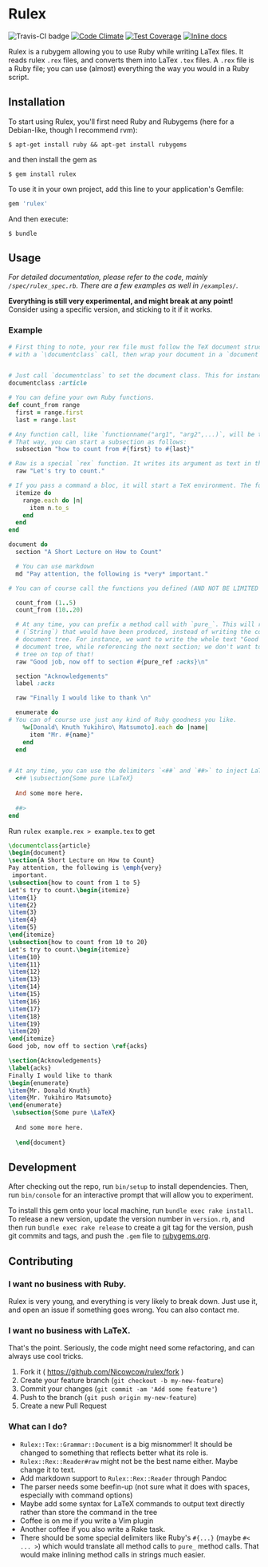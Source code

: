 # Rulex

![Travis-CI badge](https://api.travis-ci.org/Nicowcow/rulex.svg)
[![Code Climate](https://codeclimate.com/github/Nicowcow/rulex/badges/gpa.svg)](https://codeclimate.com/github/Nicowcow/rulex)
[![Test Coverage](https://codeclimate.com/github/Nicowcow/rulex/badges/coverage.svg)](https://codeclimate.com/github/Nicowcow/rulex/coverage)
[![Inline docs](http://inch-ci.org/github/Nicowcow/rulex.svg?branch=master)](http://inch-ci.org/github/Nicowcow/rulex)

Rulex is a rubygem allowing you to use Ruby while writing LaTex files. It reads rulex `.rex` files, and converts them into LaTex `.tex` files. A `.rex` file is a Ruby file; you can use (almost) everything the way you would in a Ruby script. 

## Installation

To start using Rulex, you'll first need Ruby and Rubygems (here for a Debian-like, though I recommend rvm):

    $ apt-get install ruby && apt-get install rubygems

and then install the gem as 

    $ gem install rulex


To use it in your own project, add this line to your application's Gemfile:

```ruby
gem 'rulex'
```

And then execute:

    $ bundle


## Usage

*For detailed documentation, please refer to the code, mainly `/spec/rulex_spec.rb`. There are a few examples as well in `/examples/`.*

**Everything is still very experimental, and might break at any point!** Consider using a specific version, and sticking to it if it works.



### Example 

```ruby
# First thing to note, your rex file must follow the TeX document structure. You will start
# with a `\documentclass` call, then wrap your document in a `document` environment by calling `\begin{document}` and `\end{document}`. The only difference here is that most of this process is wrapped in Ruby.


# Just call `documentclass` to set the document class. This for instance will be translated to `\documentclass{article}`.
documentclass :article 

# You can define your own Ruby functions.
def count_from range
  first = range.first
  last = range.last

# Any function call, like `functionname("arg1", "arg2",...)`, will be translated to `\functionname{arg1}{arg2}{...}`. 
# That way, you can start a subsection as follows:
  subsection "how to count from #{first} to #{last}"

# Raw is a special `rex` function. It writes its argument as text in the rex tree (and subsequently in the TeX file) without parsing it. Note that the fact that it is not writing a `\raw` function is exceptional, because `raw` is a `rex` reserved function name. To use `raw` like you would use `subsection` call `tex_command :raw`.
  raw "Let's try to count."

# If you pass a command a bloc, it will start a TeX environment. The following `itemize do ... end` is equivalent to `\begin{itemize} ... \end{itemize}`.
  itemize do
    range.each do |n|
      item n.to_s
    end
  end
end

document do
  section "A Short Lecture on How to Count"

  # You can use markdown
  md "Pay attention, the following is *very* important."

# You can of course call the functions you defined (AND NOT BE LIMITED TO 9 ******* ARGUMENTS)

  count_from (1..5)
  count_from (10..20)

  # At any time, you can prefix a method call with `pure_`. This will return the LaTeX text
  # (`String`) that would have been produced, instead of writing the command to the
  # document tree. For instance, we want to write the whole text "Good job, ... " to the
  # document tree, while referencing the next section; we don't want to write it to the 
  # tree on top of that!
  raw "Good job, now off to section #{pure_ref :acks}\n" 

  section "Acknowledgements"
  label :acks

  raw "Finally I would like to thank \n"

  enumerate do
# You can of course use just any kind of Ruby goodness you like.
    %w[Donald\ Knuth Yukihiro\ Matsumoto].each do |name|
      item "Mr. #{name}"
    end
  end


# At any time, you can use the delimiters `<##` and `##>` to inject LaTeX code. Note that the following characters won't be escaped: '\\', '\]', '\['.. The delimiters are part of the Rulex file syntax, and are translated into Ruby calls when the file is process; they aren't some kind of Ruby magic. 
  <## \subsection{Some pure \LaTeX}
  
  And some more here.
  
  ##>
end
```

Run `rulex example.rex > example.tex` to get

```latex
\documentclass{article}
\begin{document}
\section{A Short Lecture on How to Count}
Pay attention, the following is \emph{very}
 important.
\subsection{how to count from 1 to 5}
Let's try to count.\begin{itemize}
\item{1}
\item{2}
\item{3}
\item{4}
\item{5}
\end{itemize}
\subsection{how to count from 10 to 20}
Let's try to count.\begin{itemize}
\item{10}
\item{11}
\item{12}
\item{13}
\item{14}
\item{15}
\item{16}
\item{17}
\item{18}
\item{19}
\item{20}
\end{itemize}
Good job, now off to section \ref{acks}

\section{Acknowledgements}
\label{acks}
Finally I would like to thank 
\begin{enumerate}
\item{Mr. Donald Knuth}
\item{Mr. Yukihiro Matsumoto}
\end{enumerate}
 \subsection{Some pure \LaTeX}
  
  And some more here.
  
  \end{document}
```

## Development

After checking out the repo, run `bin/setup` to install dependencies. Then, run `bin/console` for an interactive prompt that will allow you to experiment.

To install this gem onto your local machine, run `bundle exec rake install`. To release a new version, update the version number in `version.rb`, and then run `bundle exec rake release` to create a git tag for the version, push git commits and tags, and push the `.gem` file to [rubygems.org](https://rubygems.org).

## Contributing

### I want no business with Ruby.

Rulex is very young, and everything is very likely to break down. Just use it, and open an issue if something goes wrong. You can also contact me.

### I want no business with LaTeX.

That's the point. Seriously, the code might need some refactoring, and can always use cool tricks.

1. Fork it ( https://github.com/Nicowcow/rulex/fork )
2. Create your feature branch (`git checkout -b my-new-feature`)
3. Commit your changes (`git commit -am 'Add some feature'`)
4. Push to the branch (`git push origin my-new-feature`)
5. Create a new Pull Request

### What can I do?

* `Rulex::Tex::Grammar::Document` is a big misnommer! It should be changed to something that reflects better what its role is.
* `Rulex::Rex::Reader#raw` might not be the best name either. Maybe change it to text.
* Add markdown support to `Rulex::Rex::Reader` through Pandoc
* The parser needs some beefin-up (not sure what it does with spaces, especially with command options)
* Maybe add some syntax for LaTeX commands to output text directly rather than store the command in the tree
* Coffee is on me if you write a Vim plugin
* Another coffee if you also write a Rake task.
* There should be some special delimiters like Ruby's `#{...}` (maybe `#< ... >`) which would translate all method calls to `pure_` method calls. That would make inlining method calls in strings much easier.
